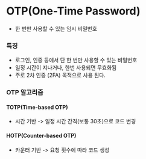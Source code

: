 # OTP(One-Time Password)
- 한 번만 사용할 수 있는 임시 비밀번호
### 특징
- 로그인, 인증 등에서 단 한 번만 사용할 수 있는 비밀번호
- 일정 시간이 지나거나, 한번 사용되면 무효화됨
- 주로 2차 인증 (2FA) 목적으로 사용 된다.
### OTP 알고리즘
#### TOTP(Time-based OTP)
- 시간 기반 -> 일정 시간 간격(보통 30초)으로 코드 변경
#### HOTP(Counter-based OTP)
- 카운터 기반 -> 요청 횟수에 따라 코드 생성